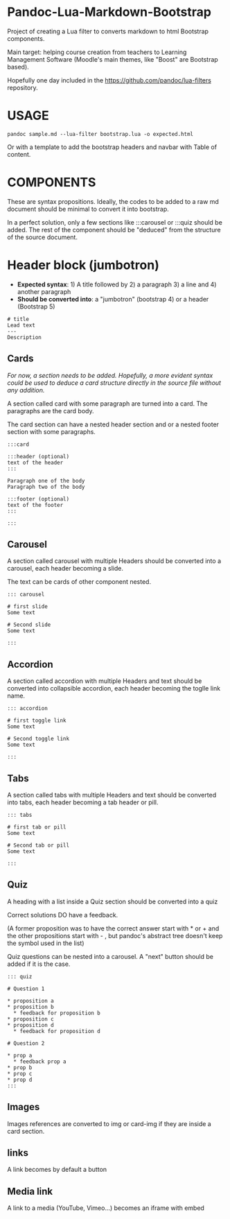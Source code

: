 # Pandoc-Lua-Markdown-Bootstrap

Project of creating a Lua filter to converts markdown to html Bootstrap components. 

Main target: helping course creation from teachers to Learning Management Software (Moodle's main themes, like "Boost" are Bootstrap based).

Hopefully one day included in the https://github.com/pandoc/lua-filters repository.



# USAGE

```
pandoc sample.md --lua-filter bootstrap.lua -o expected.html
```

Or with a template to add the bootstrap headers and navbar with Table of content.

# COMPONENTS

These are syntax propositions. Ideally, the codes to be added to a raw md document should be minimal to convert it into bootstrap.

In a perfect solution, only a few sections like :::carousel or :::quiz should be added. The rest of the component should be "deduced" from the structure of the source document.

# Header block (jumbotron)

* **Expected syntax**: 1) A title followed by 2) a paragraph 3) a line and 4) another paragraph 
* **Should be converted into**: a "jumbotron" (bootstrap 4) or a header (Bootstrap 5)

```
# title
Lead text
---
Description
```


## Cards

_For now, a section needs to be added. Hopefully, a more evident syntax could be used to deduce a card structure directly in the source file without any addition._

A section called card with some paragraph are turned into a card. The paragraphs are the card body.

The card section can have a nested header section and or a nested footer section with some paragraphs.

```
:::card

:::header (optional)
text of the header
:::

Paragraph one of the body
Paragraph two of the body

:::footer (optional)
text of the footer
:::

:::

```


## Carousel
A section called carousel with multiple Headers should be converted into a carousel, each header becoming a slide.

The text can be cards of other component nested.

```
::: carousel

# first slide
Some text

# Second slide
Some text

:::

```

## Accordion
A section called accordion with multiple Headers and text should be converted into collapsible accordion, each header becoming the toglle link name.

```
::: accordion

# first toggle link
Some text

# Second toggle link
Some text

:::

```



## Tabs
A section called tabs with multiple Headers and text should be converted into tabs, each header becoming a tab header or pill.

```
::: tabs

# first tab or pill
Some text

# Second tab or pill
Some text

:::

```



## Quiz
A heading with a list inside a Quiz section should be converted into a quiz

Correct solutions DO have a feedback.

(A former proposition was to have the correct answer start with * or + and the other propositions start with - , but pandoc's abstract tree doesn't keep the symbol used in the list)

Quiz questions can be nested into a carousel. A "next" button should be added if it is the case.

```
::: quiz

# Question 1

* proposition a
* proposition b
  * feedback for proposition b
* proposition c
* proposition d
  * feedback for proposition d
  
# Question 2

* prop a
  * feedback prop a
* prop b
* prop c
* prop d
:::
```

## Images

Images references are converted to img or card-img if they are inside a card section.

## links

A link becomes by default a button

## Media link

A link to a media (YouTube, Vimeo...) becomes an iframe with embed
